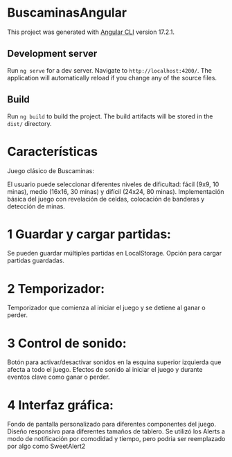 # BuscaminasAngular

This project was generated with [Angular CLI](https://github.com/angular/angular-cli) version 17.2.1.

## Development server

Run `ng serve` for a dev server. Navigate to `http://localhost:4200/`. The application will automatically reload if you change any of the source files.

## Build

Run `ng build` to build the project. The build artifacts will be stored in the `dist/` directory.


# Características

Juego clásico de Buscaminas:

El usuario puede seleccionar diferentes niveles de dificultad: fácil (9x9, 10 minas), medio (16x16, 30 minas) y difícil (24x24, 80 minas).
Implementación básica del juego con revelación de celdas, colocación de banderas y detección de minas.

# 1 Guardar y cargar partidas:
Se pueden guardar múltiples partidas en LocalStorage.
Opción para cargar partidas guardadas.

# 2 Temporizador:
Temporizador que comienza al iniciar el juego y se detiene al ganar o perder.

# 3 Control de sonido:
Botón para activar/desactivar sonidos en la esquina superior izquierda que afecta a todo el juego.
Efectos de sonido al iniciar el juego y durante eventos clave como ganar o perder.

# 4 Interfaz gráfica:
Fondo de pantalla personalizado para diferentes componentes del juego.
Diseño responsivo para diferentes tamaños de tablero.
Se utilizó los Alerts a modo de notificación por comodidad y tiempo, pero podria ser reemplazado por algo como SweetAlert2 
